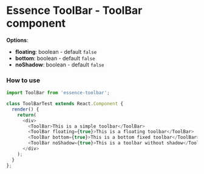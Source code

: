 # Essence ToolBar - ToolBar component

**Options**:
- **floating**: boolean - default `false`
- **bottom**: boolean - default `false`
- **noShadow**: boolean - default `false`

### How to use
```js
import ToolBar from 'essence-toolbar';

class ToolBarTest extends React.Component {
  render() {
    return(
      <div>
        <ToolBar>This is a simple toolbar</ToolBar>
        <ToolBar floating={true}>This is a floating toolbar</ToolBar>
        <ToolBar bottom={true}>This is a bottom fixed toolbar</ToolBar>
        <ToolBar noShadow={true}>This is a toolbar without shadow</ToolBar>
      </div>
    );
  }
};
```